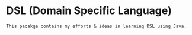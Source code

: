 # DSL (Domain Specific Language)
	This pacakge contains my efforts & ideas in learning DSL using Java.   
